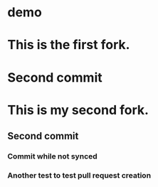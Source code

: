 # demo


# This is the first fork.

# Second commit

# This is my second fork.

## Second commit

### Commit while not synced
### Another test to test pull request creation
